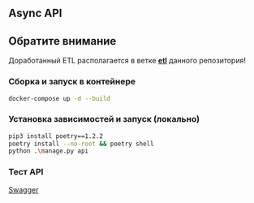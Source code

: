## Async API

##  Обратите внимание
Доработанный ETL располагается в ветке [**etl**](https://github.com/opodryadov/Async_API_sprint_1/tree/etl) данного репозитория!


###  Сборка и запуск в контейнере
```bash
docker-compose up -d --build
```

###  Установка зависимостей и запуск (локально)
```bash
pip3 install poetry==1.2.2
poetry install --no-root && poetry shell
python .\manage.py api
```

###  Тест API
[Swagger](http://127.0.0.1:8000/api/swagger)

